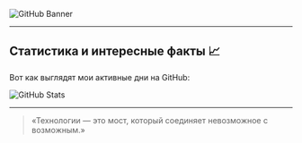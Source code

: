
![GitHub Banner]([https://media.giphy.com/media/1xVifVuKphTKs9lDWs/giphy.gif](https://i.giphy.com/media/v1.Y2lkPTc5MGI3NjExNnNmeDR4enFyNzJudDV2bGJidWtlb3Rkc2ZoM3o2cDNtbGVmZHh5cCZlcD12MV9pbnRlcm5hbF9naWZfYnlfaWQmY3Q9Zw/aNqEFrYVnsS52/giphy.gif))

---

## Статистика и интересные факты 📈

Вот как выглядят мои активные дни на GitHub:

![GitHub Stats](https://github-readme-stats.vercel.app/api?username=baskaev&show_icons=true&hide_title=true&count_private=true&hide=prs&theme=radical)

---

> «Технологии — это мост, который соединяет невозможное с возможным.»
